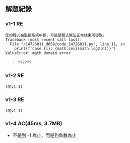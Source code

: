 ## 解題紀錄
### v1-1 RE
```
您的程式被監控系統中斷，可能是程式無法正常結束所導致。
Traceback (most recent call last):
  File "/14726011_d658/code_14726011.py", line 11, in 
    print(f'Case {i}: {math.ceil(math.log2(n))}')
ValueError: math domain error
```
> ??????

### v1-2 RE
```
(同v1-1)
```

### v1-3 RE
```
(同v1-1)
```

### v1-4 AC(45ms, 3.7MB)
- 不是到 -1 為止，而是到負數為止